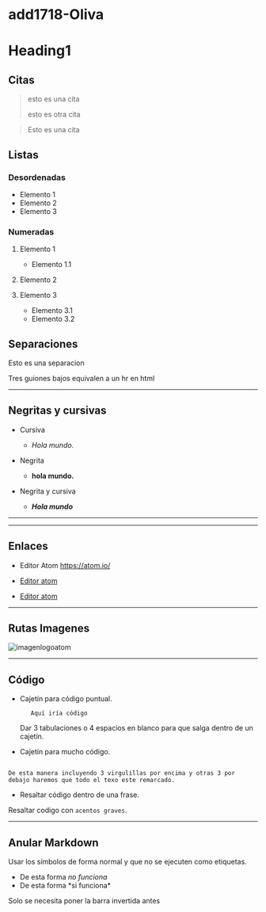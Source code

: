 # add1718-Oliva

# Heading1

## Citas

> esto es una cita
>
> esto es otra cita

> Esto es una cita




## Listas

### Desordenadas

- Elemento 1
- Elemento 2
- Elemento 3


### Numeradas

1. Elemento 1
    - Elemento 1.1
2. Elemento 2

3. Elemento 3
    - Elemento 3.1
    - Elemento 3.2


## Separaciones

Esto es una separacion

Tres guiones bajos equivalen a un hr en html
___


## Negritas y cursivas

- Cursiva

    - *Hola mundo.*

- Negrita

    - **hola mundo.**

- Negrita y cursiva

  - ***Hola mundo***

___
___


## Enlaces

- Editor Atom <https://atom.io/>

- [Editor atom](https://atom.io/)

- [Editor atom](https://atom.io/ "Enlace para editor atom")

___

## Rutas Imagenes

![imagenlogoatom](https://curtistimson.co.uk/images/post/atom/atom-editor-logo.jpg)

___

## Código

- Cajetín para código puntual.

         Aquí iría código

    Dar 3 tabulaciones o 4 espacios en blanco para que salga dentro de un cajetín.

- Cajetín para mucho código.

~~~

De esta manera incluyendo 3 virgulillas por encima y otras 3 por debajo haremos que todo el texo este remarcado.

~~~

- Resaltar código dentro de una frase.

Resaltar codigo con `acentos graves`.

___

## Anular Markdown

Usar los símbolos de forma normal y que no se ejecuten como etiquetas.

- De esta forma *no funciona*
- De esta forma \*si funciona*

Solo se necesita poner la barra invertida antes
